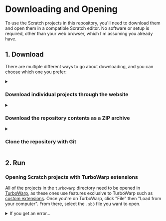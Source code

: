 # Downloading and Opening

To use the Scratch projects in this repository, you'll need to download them and open them in a compatible Scratch editor. No software or setup is required, other than your web browser, which I'm assuming you already have.

## 1. Download

There are multiple different ways to go about downloading, and you can choose which one you prefer:

<details><summary><h3>Download individual projects through the website</h3></summary>

  This is the easiest way to get going if you just want a few projects from time to time.

  To do this, simply navigate to the `.sb3` file you want in the Code tab and click the download button. For example, to download Drag Across Windows, navigate to `turbowarp` → `proofs-of-concepts` → `drag-across-windows` → `Drag Across Windows.sb3` then click the download button.

  > [!NOTE]
  > You will need to repeat this manually whenever the projects are updated.

</details>

<details><summary><h3>Download the repository contents as a ZIP archive</h3></summary>

  If you want to download everything at once to have, you can download an archive of the entire repository by navigating to the Code tab, opening the "Code" dropdown, then clicking "Download ZIP".

  After downloading the archive, extract the `.sb3` file you want.

  > [!NOTE]
  > You will need to repeat this manually whenever the projects are updated.

</details>

<details><summary><h3>Clone the repository with Git</h3></summary>

  Prerequisites:
  - [Git](https://git-scm.com/) (you can also [use GitHub Desktop](https://docs.github.com/en/desktop/contributing-and-collaborating-using-github-desktop/adding-and-cloning-repositories/cloning-a-repository-from-github-to-github-desktop))

  If you want something a little faster, you can use Git to [clone the repository](https://docs.github.com/en/get-started/using-git/getting-changes-from-a-remote-repository). You can even [ask Git to pull changes](https://docs.github.com/en/get-started/using-git/getting-changes-from-a-remote-repository#pulling-changes-from-a-remote-repository) and it will do the rest - much more convenient than redownloading, extracting, and overwriting manually just to get updates.

</details>

## 2. Run

### Opening Scratch projects with TurboWarp extensions

All of the projects in the `turbowarp` directory need to be opened in [TurboWarp](https://turbowarp.org), as these ones use features exclusive to TurboWarp such as [custom extensions](https://extensions.turbowarp.org/). Once you're on TurboWarp, click "File" then "Load from your computer". From there, select the `.sb3` file you want to open.

<details><summary>If you get an error...</summary>

  #### Check that the extension is up to date

  If you decide to use [TurboWarp Desktop](https://desktop.turbowarp.org/), be aware that it **comes with a copy** of all extensions from the official [TurboWarp Extension Gallery](https://extensions.turbowarp.org/). This means that they work offline but might be outdated. Try again on the website or try updating TurboWarp Desktop.

  #### Don't double-click the file!

  It's super easy to just open your file manager and double-click by habit and be done, but it won't work for these. Unless you have set `.sb3` files to open in TurboWarp Desktop, you're obviously going to encounter an error because it is probably opening in the Scratch app instead, which does not support the TurboWarp features used in these projects.

  #### Make sure you're connected

  Content filters or issues with internet connection or the TurboWarp Extension Gallery at [extensions.turbowarp.org](https://extensions.turbowarp.org) can prevent the extensions the projects depend on from loading, and the project will subsequently fail to load.
  
  If you're having issues fetching the extensions, another way to load them is through [TurboWarp Desktop](https://desktop.turbowarp.org/). Being an offline app, it comes bundled with a copy of all of the extensions in the gallery.
  
  > [!WARNING]
  > As the desktop app comes with a copy of the extensions in the gallery, they may be outdated and not work in some projects. For the best results, update to the latest version.

</details>
